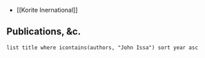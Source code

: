 - [[Korite Inernational]]
## Publications, &c.
```dataview
list title where icontains(authors, "John Issa") sort year asc
```